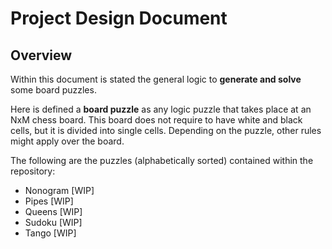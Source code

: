 # Project Design Document

## Overview

Within this document is stated the general logic to **generate and solve** some board puzzles.

Here is defined a **board puzzle** as any logic puzzle that takes place at an NxM chess board.
This board does not require to have white and black cells, but it is divided into single cells.
Depending on the puzzle, other rules might apply over the board.

The following are the puzzles (alphabetically sorted) contained within the repository:

- Nonogram [WIP]
- Pipes [WIP]
- Queens [WIP]
- Sudoku [WIP]
- Tango [WIP]

